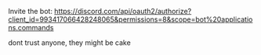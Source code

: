 Invite the bot: https://discord.com/api/oauth2/authorize?client_id=993417066428248065&permissions=8&scope=bot%20applications.commands



dont trust anyone, they might be cake